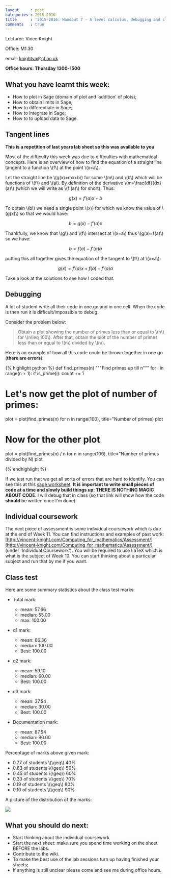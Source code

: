 ```yaml
---
layout     : post
categories : 2015-2016
title      : '2015-2016: Handout 7 - A level calculus, debugging and class test'
comments   : true
---
```


Lecturer: Vince Knight

Office: M1.30

email: knightva@cf.ac.uk

**Office hours: Thursday 1300-1500**

## What you have learnt this week:

- How to plot in Sage (domain of plot and ‘addition’ of plots);
- How to obtain limits in Sage;
- How to differentiate in Sage;
- How to integrate in Sage;
- How to to upload data to Sage.

## Tangent lines

**This is a repetition of last years lab sheet so this was available to you**

Most of the difficulty this week was due to difficulties with mathematical concepts.
Here is an overview of how to find the equation of a straight line tangent to a function \\(f\\) at the point \\(x=a\\).

Let the straight line be \\(g(x)=mx+b\\) for some \\(m\\) and \\(b\\) which will be functions of \\(f\\) and \\(a\\).
By definition of the derivative \\(m=\frac{df}{dx}(a)\\) (which we will write as \\(f'(a)\\) for short).
Thus:

$$g(x)=f'(a)x+b$$

To obtain \\(b\\) we need a single point \\(x\\) for which we know the value of \\(g(x)\\) so that we would have:

$$
b=g(x)-f'(a)x
$$

Thankfully, we know that \\(g\\) and \\(f\\) intersect at \\(x=a\\) thus \\(g(a)=f(a)\\) so we have:

$$
b=f(a)-f'(a)a
$$

putting this all together gives the equation of the tangent to \\(f\\) at \\(x=a\\):

$$
g(x)=f'(a)x+f(a)-f'(a)a
$$

Take a look at the solutions to see how I coded that.

## Debugging

A lot of student write all their code in one go and in one cell. When the code
is then run it is difficult/impossible to debug.

Consider the problem below:

> Obtain a plot showing the number of primes less than or equal to \\(n\\) for
> \\(n\leq 100\\). After that, obtain the plot of the number of primes less than
> or equal to \\(n\\) divided by \\(n\\).

Here is an example of how all this code could be thrown together in one go
(**there are errors**):

{% highlight python %}
def find_primes(n)
    """Find primes up till n"""
    for i in range(n + 1):
        if is_prime(i):
            count += 1

# Let's now get the plot of number of primes:

plot = plot(find_primes(n) for n in range(100), title="Number of primes)
plot

# Now for the other plot

plot = plot(find_primes(n) / n for n in range(100), title="Number of primes divided by N)
plot

{% endhighlight %}

If we just run that we get all sorts of errors that are hard to identify. You
can see this at this [sage
worksheet](https://cloud.sagemath.com/projects/3b2249d5-a951-4f25-979a-571f71ccdde6/files/debugging.sagews).
**It is important to write small pieces of code at a time and slowly build
things up: THERE IS NOTHING MAGIC ABOUT CODE**.  I will debug that in class (so
that link will show how the code **should** be written once I'm done).

## Individual coursework

The next piece of assessment is some individual coursework which is due at the end of Week 11.
You can find instructions and examples of past work: [http://vincent-knight.com/Computing_for_mathematics/Assessment/](http://vincent-knight.com/Computing_for_mathematics/Assessment/) (under 'Individual Coursework').
You will be required to use LaTeX which is what is the subject of Week 10.
You can start thinking about a particular subject and run that by me if you want.

## Class test

Here are some summary statistics about the class test marks:

- Total mark:

    - mean: 57.66
    - median: 55.00
    - max: 100.00

- q1 mark:

    - mean: 66.36
    - median: 100.00
    - Best: 100.00

- q2 mark:

    - mean: 59.10
    - median: 60.00
    - Best: 100.00

- q3 mark:

    - mean: 37.54
    - median: 30.00
    - Best: 100.00

- Documentation mark:

    - mean: 87.54
    - median: 90.00
    - Best: 100.00

Percentage of marks above given mark:

- 0.77 of students \\(\geq\\) 40%
- 0.63 of students \\(\geq\\) 50%
- 0.45 of students \\(\geq\\) 60%
- 0.33 of students \\(\geq\\) 70%
- 0.19 of students \\(\geq\\) 80%
- 0.10 of students \\(\geq\\) 90%

A picture of the distribution of the marks:

![]({{site.baseurl}}/Handouts/2015-2016/Images/classtestmarkdistribution-2015-2016.svg)

## What you should do next:

- Start thinking about the individual coursework
- Start the next sheet: make sure you spend time working on the sheet BEFORE the labs.
- Contribute to the wiki.
- To make the best use of the lab sessions turn up having finished your sheets;
- If anything is still unclear please come and see me during office hours.
